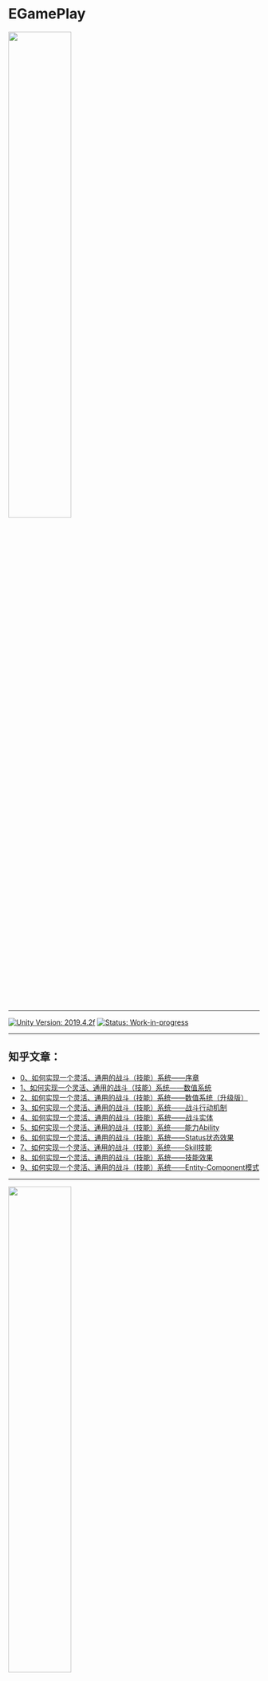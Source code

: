 # EGamePlay

<img src="EGamePaly_logo.png" width="50%">

---
[![Unity Version: 2019.4.2f](https://img.shields.io/badge/Unity-2019.4.2f1-333333.svg?logo=unity)](https://unity3d.com/get-unity/download/archive) [![Status: Work-in-progress](https://img.shields.io/badge/status-work--in--progress-orange)](https://github.com/m969/EGamePlay/projects/1)

---
## 知乎文章：

- [0、如何实现一个灵活、通用的战斗（技能）系统——序章](https://zhuanlan.zhihu.com/p/272216809)
- [1、如何实现一个灵活、通用的战斗（技能）系统——数值系统](https://zhuanlan.zhihu.com/p/269901872)
- [2、如何实现一个灵活、通用的战斗（技能）系统——数值系统（升级版）](https://zhuanlan.zhihu.com/p/274795206)
- [3、如何实现一个灵活、通用的战斗（技能）系统——战斗行动机制](https://zhuanlan.zhihu.com/p/272865602)
- [4、如何实现一个灵活、通用的战斗（技能）系统——战斗实体](https://zhuanlan.zhihu.com/p/284192989)
- [5、如何实现一个灵活、通用的战斗（技能）系统——能力Ability](https://zhuanlan.zhihu.com/p/292590253)
- [6、如何实现一个灵活、通用的战斗（技能）系统——Status状态效果](https://zhuanlan.zhihu.com/p/334825494)
- [7、如何实现一个灵活、通用的战斗（技能）系统——Skill技能](https://zhuanlan.zhihu.com/p/340447052)
- [8、如何实现一个灵活、通用的战斗（技能）系统——技能效果](https://zhuanlan.zhihu.com/p/341431038)
- [9、如何实现一个灵活、通用的战斗（技能）系统——Entity-Component模式](https://zhuanlan.zhihu.com/p/343624199)
---

<img src="https://pic4.zhimg.com/v2-3e8543f56f4f9e6d678e1286409e20bb_b.webp" width="50%">

<img src="https://pic1.zhimg.com/v2-17d463886042dae07e684a5d03442dee_1440w.gif?source=172ae18b" width="50%">

<img src="https://pic4.zhimg.com/v2-6f56270edd1bb2fdda7cc02c8ad410a3_b.webp" width="50%">

***

<details>
<summary>
Numeric
</summary>
NumericFloat
</details>

<details>
<summary>
CombatEntity
</summary>
CombatEntity
</details>

<details>
<summary>
Ability
</summary>
Ability
</details>

<details>
<summary>
Status
</summary>
StatusAbility
</details>

<details>
<summary>
Skill
</summary>
SkillAbility
</details>

<details>
<summary>
Effect
</summary>
SkillEffect
</details>

<details>
<summary>
ExpressionParser
</summary>
ExpressionParser
</details>

<details>
<summary>
EffectConfigToJson
</summary>
EffectConfigToJson
</details>

---
## 基于Odin和ScriptableObject实现的灵活的技能、buff配置工具

![SkillConfigImage.png](ConfigImage.png)

---
### 该项目使用了以下收费插件：
- [Odin Inspector](https://assetstore.unity.com/packages/tools/utilities/odin-inspector-and-serializer-89041) （编辑器扩展、工作流改善）
- [Animancer Pro](https://assetstore.unity.com/packages/tools/animation/animancer-pro-116514) （基于Playable的简单强大的动画解决方案）

---
### 该项目的ETTask、TimerComponent及部分代码来自ET框架: [https://github.com/egametang/ET](https://github.com/egametang/ET)

---
GamePlay战斗框架技术讨论交流qq群：763696367
===
对战斗感兴趣的同学可以进群一起探讨更合适、高效的战斗框架实现

---
对EGamePlay有任何疑问或建议可以进群反馈，或是提在[Discussions](https://github.com/m969/EGamePlay/discussions)

---
## 其他类似项目
- https://github.com/KrazyL/SkillSystem-3 (Dota2 alike Skill System Implementation for KnightPhone)
- https://github.com/weichx/AbilitySystem
- https://github.com/dongweiPeng/SkillSystem (丰富的接口可便于使用扩展 完整的技能效果流程【如流程图】 配套的技能管理器 自定义的技能数据表)
- https://github.com/sjai013/UnityGameplayAbilitySystem (The approach for this is taken from that used by Unreal's Gameplay Ability System, but implemented in Unity using the Data-Oriented Technology Stack (DOTS) where possible.)
- https://github.com/dx50075/SkillSystem (skill system for unity ， 思路 http://blog.csdn.net/qq18052887/article/details/50358463
技能描述文件如下 skill(1000) //技能1 { FaceToTarget(0) PlayAnimation(1,Skill_1) Bullet(1.3,Bullet,7) PlayEffect(0,Explode8,3) })
